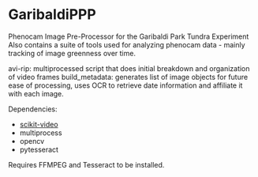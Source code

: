 # GaribaldiPPP
Phenocam Image Pre-Processor for the Garibaldi Park Tundra Experiment
Also contains a suite of tools used for analyzing phenocam data - mainly tracking of image greenness over time.

avi-rip: multiprocessed script that does initial breakdown and organization of video frames
build_metadata: generates list of image objects for future ease of processing, uses OCR to retrieve date information and affiliate it with each image.

Dependencies:
* [scikit-video](http://www.scikit-video.org/stable/io.html)
* multiprocess
* opencv
* pytesseract

Requires FFMPEG and Tesseract to be installed.

